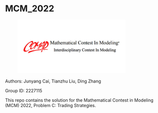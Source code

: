 # MCM_2022

<figure class="image">
    <img src="assets/mcm2022.png" width="350" height="" />
</figure>


Authors: Junyang Cai, Tianzhu Liu, Ding Zhang

Group ID: 2227115

This repo contains the solution for the Mathematical Contest in Modeling (MCM) 2022, Problem C: Trading Strategies. 
